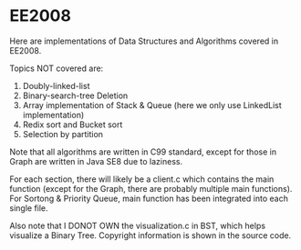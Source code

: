 # EE2008
Here are implementations of Data Structures and Algorithms covered in EE2008.

Topics NOT covered are:
1. Doubly-linked-list
2. Binary-search-tree Deletion
3. Array implementation of Stack & Queue (here we only use LinkedList implementation)
4. Redix sort and Bucket sort
5. Selection by partition

Note that all algorithms are written in C99 standard, except for those in Graph are written in Java SE8 due to laziness.

For each section, there will likely be a client.c which contains the main function (except for the Graph, there are probably multiple main functions). For Sortong & Priority Queue, main function has been integrated into each single file.

Also note that I DONOT OWN the visualization.c in BST, which helps visualize a Binary Tree. Copyright information is shown in the source code.
